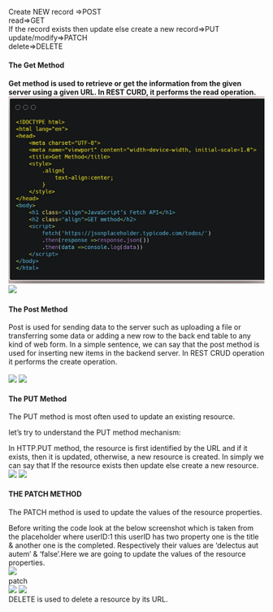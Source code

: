 Create NEW record =>POST<br>
read=>GET<br>
If the record exists then update else create a new record=>PUT<br>
update/modify=>PATCH<br>
delete=>DELETE<br>

<h4>The Get Method<h4>
Get method is used to retrieve or get the information from the given server using a given URL. In REST CURD, it performs the read operation.
  <br>
<img src ="assets/htmlget.png">
<br>
<img src ="https://miro.medium.com/v2/resize:fit:700/1*AVNlBFRef_1pAWxbGiwFAA.png">

<h4>The Post Method</h4>
Post is used for sending data to the server such as uploading a file or transferring some data or adding a new row to the back end table to any kind of web form. In a simple sentence, we can say that the post method is used for inserting new items in the backend server. In REST CRUD operation it performs the create operation.
  <br>
  <br>
<img src ="https://miro.medium.com/v2/resize:fit:700/1*13jE8kY5YjRCpNeXCOycCw.png">
<img src ="https://miro.medium.com/v2/resize:fit:700/1*hP-pAtiRx52VKAIC1VD9pw.png">
<br>

<h4>The PUT Method</h4>
The PUT method is most often used to update an existing resource.

let’s try to understand the PUT method mechanism:

In HTTP.PUT method, the resource is first identified by the URL and if it exists, then it is updated, otherwise, a new resource is created. In simply we can say that If the resource exists then update else create a new resource.<br>
<img src ="https://miro.medium.com/v2/resize:fit:700/1*V6NIv_EBhLCT-usR7zwXHA.png">
<img src ="https://miro.medium.com/v2/resize:fit:700/1*b3i306rffC1khyKNyRtVmQ.png">
<br>
<h4>THE PATCH METHOD</h4>
The PATCH method is used to update the values of the resource properties.

Before writing the code look at the below screenshot which is taken from the placeholder where userID:1 this userID has two property one is the title & another one is the completed. Respectively their values are ‘delectus aut autem’ & ‘false’.Here we are going to update the values of the resource properties.
  <br>
<img src ="https://miro.medium.com/v2/resize:fit:700/1*ePm-1Glb4i9OjfpwIj0exQ.png">
  <br>
patch
  <br>
<img src="https://miro.medium.com/v2/resize:fit:700/1*bxB8ySg2oLWsJYEezWv5oA.png">
<img src ="https://miro.medium.com/v2/resize:fit:700/1*8d7iv-FQwOG9-nicaaja6g.png">
<br>
DELETE is used to delete a resource by its URL.

